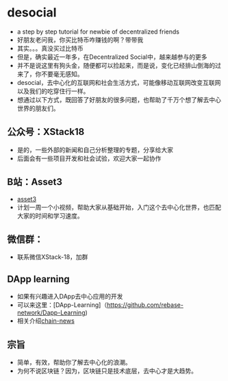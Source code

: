 # desocial
+ a step by step tutorial for newbie of decentralized friends
+ 好朋友老问我，你买比特币咋赚钱的啊？带带我
+ 其实。。。真没买过比特币
+ 但是，确实最近一年多，在Decentralized Social中，越来越参与的更多
+ 并不是说这里有狗头金，随便都可以捡起来，而是说，变化已经排山倒海的过来了，你不要毫无感知。
+ desocial，去中心化的互联网和社会生活方式，可能像移动互联网改变互联网以及我们的吃穿住行一样。
+ 想通过以下方式，既回答了好朋友的很多问题，也帮助了千万个想了解去中心世界的朋友们。

## 公众号：XStack18
+ 是的，一些外部的新闻和自己分析整理的专题，分享给大家
+ 后面会有一些项目开发和社会试验，欢迎大家一起协作

## B站：Asset3
+ [asset3](https://m.bilibili.com/space/1756474792)
+ 计划一周一个小视频，帮助大家从基础开始，入门这个去中心化世界，也匹配大家的时间和学习速度。

## 微信群：
+ 联系微信XStack-18，加群

## DApp learning
+ 如果有兴趣进入DApp去中心应用的开发
+ 可以来这里：[DApp-Learning]（https://github.com/rebase-network/Dapp-Learning)
+ 相关介绍[chain-news](https://www.chainnews.com/articles/450477808237.htm)

## 宗旨
+ 简单，有效，帮助你了解去中心化的浪潮。
+ 为何不说区块链？因为，区块链只是技术底层，去中心才是大趋势。
